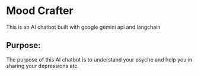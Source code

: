 # Mood Crafter

This is an AI chatbot built with google gemini api and langchain

## Purpose:

The purpose of this AI chatbot is to understand your psyche and help you in sharing your depressions etc.
